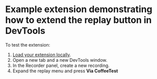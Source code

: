 # Example extension demonstrating how to extend the replay button in DevTools

To test the extension:

1. [Load your extension locally](https://developer.chrome.com/docs/extensions/mv3/getstarted/development-basics/#load-unpacked).
2. Open a new tab and a new DevTools window.
3. In the Recorder panel, create a new recording.
4. Expand the replay menu and press **Via CoffeeTest**
